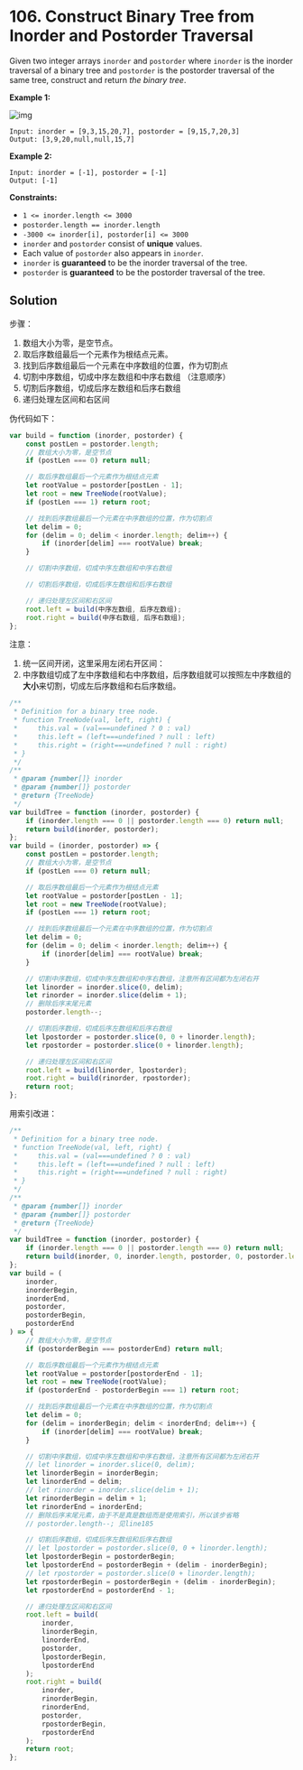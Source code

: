# 106. Construct Binary Tree from Inorder and Postorder Traversal

Given two integer arrays `inorder` and `postorder` where `inorder` is the inorder traversal of a binary tree and `postorder` is the postorder traversal of the same tree, construct and return _the binary tree_.

**Example 1:**

![img](https://assets.leetcode.com/uploads/2021/02/19/tree.jpg)

```
Input: inorder = [9,3,15,20,7], postorder = [9,15,7,20,3]
Output: [3,9,20,null,null,15,7]
```

**Example 2:**

```
Input: inorder = [-1], postorder = [-1]
Output: [-1]
```

**Constraints:**

-   `1 <= inorder.length <= 3000`
-   `postorder.length == inorder.length`
-   `-3000 <= inorder[i], postorder[i] <= 3000`
-   `inorder` and `postorder` consist of **unique** values.
-   Each value of `postorder` also appears in `inorder`.
-   `inorder` is **guaranteed** to be the inorder traversal of the tree.
-   `postorder` is **guaranteed** to be the postorder traversal of the tree.

## Solution

步骤：

1. 数组大小为零，是空节点。
2. 取后序数组最后一个元素作为根结点元素。
3. 找到后序数组最后一个元素在中序数组的位置，作为切割点
4. 切割中序数组，切成中序左数组和中序右数组 （注意顺序）
5. 切割后序数组，切成后序左数组和后序右数组
6. 递归处理左区间和右区间

伪代码如下：

```js
var build = function (inorder, postorder) {
    const postLen = postorder.length;
    // 数组大小为零，是空节点
    if (postLen === 0) return null;

    // 取后序数组最后一个元素作为根结点元素
    let rootValue = postorder[postLen - 1];
    let root = new TreeNode(rootValue);
    if (postLen === 1) return root;

    // 找到后序数组最后一个元素在中序数组的位置，作为切割点
    let delim = 0;
    for (delim = 0; delim < inorder.length; delim++) {
        if (inorder[delim] === rootValue) break;
    }

    // 切割中序数组，切成中序左数组和中序右数组

    // 切割后序数组，切成后序左数组和后序右数组

    // 递归处理左区间和右区间
    root.left = build(中序左数组, 后序左数组);
    root.right = build(中序右数组, 后序右数组);
};
```

注意：

1. 统一区间开闭，这里采用左闭右开区间：
2. 中序数组切成了左中序数组和右中序数组，后序数组就可以按照左中序数组的**大小**来切割，切成左后序数组和右后序数组。

```js
/**
 * Definition for a binary tree node.
 * function TreeNode(val, left, right) {
 *     this.val = (val===undefined ? 0 : val)
 *     this.left = (left===undefined ? null : left)
 *     this.right = (right===undefined ? null : right)
 * }
 */
/**
 * @param {number[]} inorder
 * @param {number[]} postorder
 * @return {TreeNode}
 */
var buildTree = function (inorder, postorder) {
    if (inorder.length === 0 || postorder.length === 0) return null;
    return build(inorder, postorder);
};
var build = (inorder, postorder) => {
    const postLen = postorder.length;
    // 数组大小为零，是空节点
    if (postLen === 0) return null;

    // 取后序数组最后一个元素作为根结点元素
    let rootValue = postorder[postLen - 1];
    let root = new TreeNode(rootValue);
    if (postLen === 1) return root;

    // 找到后序数组最后一个元素在中序数组的位置，作为切割点
    let delim = 0;
    for (delim = 0; delim < inorder.length; delim++) {
        if (inorder[delim] === rootValue) break;
    }

    // 切割中序数组，切成中序左数组和中序右数组，注意所有区间都为左闭右开
    let linorder = inorder.slice(0, delim);
    let rinorder = inorder.slice(delim + 1);
    // 删除后序末尾元素
    postorder.length--;

    // 切割后序数组，切成后序左数组和后序右数组
    let lpostorder = postorder.slice(0, 0 + linorder.length);
    let rpostorder = postorder.slice(0 + linorder.length);

    // 递归处理左区间和右区间
    root.left = build(linorder, lpostorder);
    root.right = build(rinorder, rpostorder);
    return root;
};
```

用索引改进：

```js
/**
 * Definition for a binary tree node.
 * function TreeNode(val, left, right) {
 *     this.val = (val===undefined ? 0 : val)
 *     this.left = (left===undefined ? null : left)
 *     this.right = (right===undefined ? null : right)
 * }
 */
/**
 * @param {number[]} inorder
 * @param {number[]} postorder
 * @return {TreeNode}
 */
var buildTree = function (inorder, postorder) {
    if (inorder.length === 0 || postorder.length === 0) return null;
    return build(inorder, 0, inorder.length, postorder, 0, postorder.length);
};
var build = (
    inorder,
    inorderBegin,
    inorderEnd,
    postorder,
    postorderBegin,
    postorderEnd
) => {
    // 数组大小为零，是空节点
    if (postorderBegin === postorderEnd) return null;

    // 取后序数组最后一个元素作为根结点元素
    let rootValue = postorder[postorderEnd - 1];
    let root = new TreeNode(rootValue);
    if (postorderEnd - postorderBegin === 1) return root;

    // 找到后序数组最后一个元素在中序数组的位置，作为切割点
    let delim = 0;
    for (delim = inorderBegin; delim < inorderEnd; delim++) {
        if (inorder[delim] === rootValue) break;
    }

    // 切割中序数组，切成中序左数组和中序右数组，注意所有区间都为左闭右开
    // let linorder = inorder.slice(0, delim);
    let linorderBegin = inorderBegin;
    let linorderEnd = delim;
    // let rinorder = inorder.slice(delim + 1);
    let rinorderBegin = delim + 1;
    let rinorderEnd = inorderEnd;
    // 删除后序末尾元素，由于不是真是数组而是使用索引，所以该步省略
    // postorder.length--; 见line185

    // 切割后序数组，切成后序左数组和后序右数组
    // let lpostorder = postorder.slice(0, 0 + linorder.length);
    let lpostorderBegin = postorderBegin;
    let lpostorderEnd = postorderBegin + (delim - inorderBegin);
    // let rpostorder = postorder.slice(0 + linorder.length);
    let rpostorderBegin = postorderBegin + (delim - inorderBegin);
    let rpostorderEnd = postorderEnd - 1;

    // 递归处理左区间和右区间
    root.left = build(
        inorder,
        linorderBegin,
        linorderEnd,
        postorder,
        lpostorderBegin,
        lpostorderEnd
    );
    root.right = build(
        inorder,
        rinorderBegin,
        rinorderEnd,
        postorder,
        rpostorderBegin,
        rpostorderEnd
    );
    return root;
};
```
